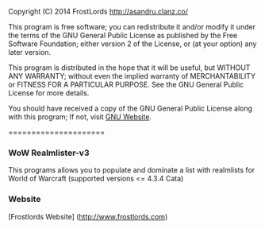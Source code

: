 Copyright (C) 2014 FrostLords <http://asandru.clanz.co/>
  
This program is free software; you can redistribute it and/or
modify it under the terms of the GNU General Public License
as published by the Free Software Foundation; either version 2
of the License, or (at your option) any later version.

This program is distributed in the hope that it will be useful,
but WITHOUT ANY WARRANTY; without even the implied warranty of
MERCHANTABILITY or FITNESS FOR A PARTICULAR PURPOSE.  See the
GNU General Public License for more details.

You should have received a copy of the GNU General Public License
along with this program; If not, visit [GNU Website](http://www.gnu.org/licenses/gpl-2.0.html).

=====================

### WoW Realmlister-v3

This programs allows you to populate and dominate a list with realmlists for World of Warcraft (supported versions <= 4.3.4 Cata)

### Website

[Frostlords Website] (http://www.frostlords.com)
